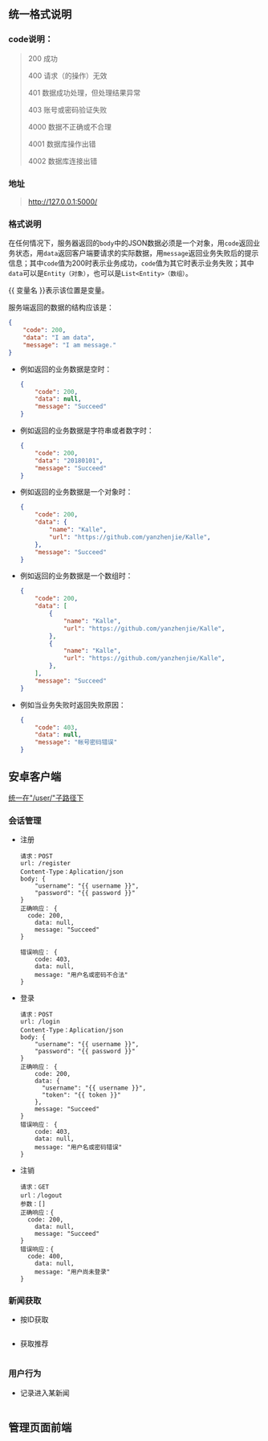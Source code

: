 ## 统一格式说明

### code说明：

> 200 成功
>
> 400 请求（的操作）无效
>
> 401 数据成功处理，但处理结果异常
>
> 403 账号或密码验证失败
>
> 4000 数据不正确或不合理
>
> 4001 数据库操作出错
>
> 4002 数据库连接出错

### 地址

> http://127.0.0.1:5000/

### 格式说明

在任何情况下，服务器返回的`body`中的JSON数据必须是一个对象，用`code`返回业务状态，用`data`返回客户端要请求的实际数据，用`message`返回业务失败后的提示信息；其中`code`值为200时表示业务成功，`code`值为其它时表示业务失败；其中`data`可以是`Entity（对象）`，也可以是`List<Entity>（数组）`。

{{  变量名 }}表示该位置是变量。

服务端返回的数据的结构应该是：

```json
{
    "code": 200,
    "data": "I am data",
    "message": "I am message."
}
```

- 例如返回的业务数据是空时：

  ```json
  {
      "code": 200,
      "data": null,
      "message": "Succeed"
  }
  ```

- 例如返回的业务数据是字符串或者数字时：

  ```json
  {
      "code": 200,
      "data": "20180101",
      "message": "Succeed"
  }
  ```

- 例如返回的业务数据是一个对象时：

  ```json
  {
      "code": 200,
      "data": {
          "name": "Kalle",
          "url": "https://github.com/yanzhenjie/Kalle",
      },
      "message": "Succeed"
  }
  ```

- 例如返回的业务数据是一个数组时：

  ```json
  {
      "code": 200,
      "data": [
          {
              "name": "Kalle",
              "url": "https://github.com/yanzhenjie/Kalle",
          },
          {
              "name": "Kalle",
              "url": "https://github.com/yanzhenjie/Kalle",
          },
      ],
      "message": "Succeed"
  }
  ```

- 例如当业务失败时返回失败原因：

  ```json
  {
      "code": 403,
      "data": null,
      "message": "帐号密码错误"
  }
  ```

## 安卓客户端

<u>统一在"/user/"子路径下</u>

### 会话管理

- 注册

  ```
  请求：POST
  url: /register
  Content-Type：Aplication/json
  body: {
      "username": "{{ username }}",
      "password": "{{ password }}"
  }
  正确响应： {
  	code: 200,
      data: null,
      message: "Succeed"
  }
  
  错误响应： {
      code: 403,
      data: null,
      message: "用户名或密码不合法"
  }
  ```

- 登录

  ```
  请求：POST
  url: /login
  Content-Type：Aplication/json
  body: {
      "username": "{{ username }}",
      "password": "{{ password }}"
  }
  正确响应： { 
      code: 200,
      data: {
      	"username": "{{ username }}",
      	"token": "{{ token }}"
      },
      message: "Succeed"
  }
  错误响应： {
      code: 403,
      data: null,
      message: "用户名或密码错误"
  }
  ```


- 注销

  ```
  请求：GET
  url：/logout
  参数：[]
  正确响应：{
  	code: 200,
      data: null,
      message: "Succeed"
  }
  错误响应：{
  	code: 400,
      data: null,
      message: "用户尚未登录"
  }
  ```

### 新闻获取

- 按ID获取

  ```
  
  ```

- 获取推荐

  ```
  ```

### 用户行为

- 记录进入某新闻

  ```
  ```

  

## 管理页面前端

